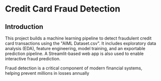 # Credit Card Fraud Detection
## Introduction

This project builds a machine learning pipeline to detect fraudulent credit card transactions using the "AIML Dataset.csv". It includes exploratory data analysis (EDA), feature engineering, model training, and an exportable prediction pipeline. A Streamlit-based web app is also used to enable interactive fraud prediction.

Fraud detection is a critical component of modern financial systems, helping prevent millions in losses annually
